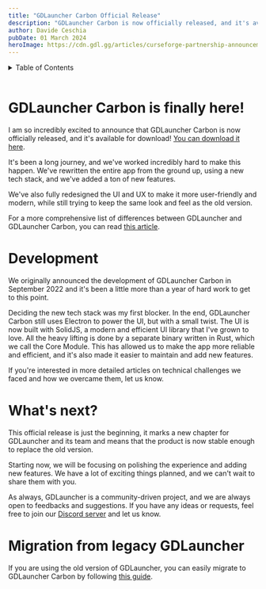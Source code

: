 ```yaml
---
title: "GDLauncher Carbon Official Release"
description: "GDLauncher Carbon is now officially released, and it's available for download."
author: Davide Ceschia
pubDate: 01 March 2024
heroImage: https://cdn.gdl.gg/articles/curseforge-partnership-announcement/thumbnail.jpg
---
```


<details>
  <summary id="tableListSummary">Table of Contents</summary>
  <ul id="tableList"></ul>
</details>

<br />

# GDLauncher Carbon is finally here!

I am so incredibly excited to announce that GDLauncher Carbon is now officially released, and it's available for download! [You can download it here](https://gdlauncher.com).

It's been a long journey, and we've worked incredibly hard to make this happen. We've rewritten the entire app from the ground up, using a new tech stack, and we've added a ton of new features.

We've also fully redesigned the UI and UX to make it more user-friendly and modern, while still trying to keep the same look and feel as the old version.

For a more comprehensive list of differences between GDLauncher and GDLauncher Carbon, you can read [this article](/docs/gdlauncher-vs-gdlauncher-carbon).


# Development

We originally announced the development of GDLauncher Carbon in September 2022 and it's been a little more than a year of hard work to get to this point.

Deciding the new tech stack was my first blocker. In the end, GDLauncher Carbon still uses Electron to power the UI, but with a small twist. The UI is now built with SolidJS, a modern and efficient UI library that I've grown to love. All the heavy lifting is done by a separate binary written in Rust, which we call the Core Module. This has allowed us to make the app more reliable and efficient, and it's also made it easier to maintain and add new features.

If you're interested in more detailed articles on technical challenges we faced and how we overcame them, let us know.


# What's next?

This official release is just the beginning, it marks a new chapter for GDLauncher and its team and means that the product is now stable enough to replace the old version.

Starting now, we will be focusing on polishing the experience and adding new features. We have a lot of exciting things planned, and we can't wait to share them with you.

As always, GDLauncher is a community-driven project, and we are always open to feedbacks and suggestions. If you have any ideas or requests, feel free to join our [Discord server](https://discord.gdlauncher.com) and let us know.

# Migration from legacy GDLauncher

If you are using the old version of GDLauncher, you can easily migrate to GDLauncher Carbon by following [this guide](/docs/migration-from-legacy-gdlauncher).
